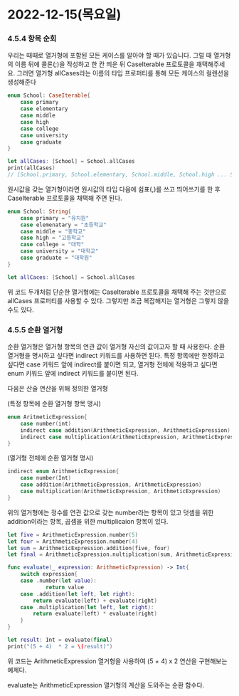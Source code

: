 # 2022-12-15(목요일)

### 4.5.4 항목 순회

우리는 때때로 열거형에 포함된 모든 케이스를 알아야 할 때가 있습니다. 그럴 때 열거형의 이름 뒤에 콜론(;)을 작성하고 한 칸 띄운 뒤 CaseIterable 프로토콜을 채택해주세요. 그러면 열거형 allCases라는 이름의 타입 프로퍼티를 통해 모든 케이스의 컬렌션을 생성해준다

```swift
enum School: CaseIterable{
	case primary
	case elementary
	case middle
	case high
	case college
	case university
	case graduate
}

let allCases: [School] = School.allCases
print(allCases)
// [School.primary, School.elementary, School.middle, School.high ... School.graduate]
```

원시값을 갖는 열거형이라면 원시값의 타입 다음에 쉼표(,)를 쓰고 띄어쓰기를 한 후 CaseIterable 프로토콜을 채택해 주면 된다.

```swift
enum School: String{
	case primary = "유치원"
	case elemenatary = "초등학교"
	case middle = "중학교"
	case high = "고등학교"
	case college = "대학"
	case university = "대학교"
	case graduate = "대학원"
}

let allCaces: [School] = School.allCases
```

위 코드 두개처럼 단순한 열거형에는 CaseIterable 프로토콜을 채택해 주는 것만으로 allCases 프로퍼티를 사용할 수 있다. 그렇지만 조금 복잡해지는 열거형은 그렇지 않을 수도 있다. 

### 4.5.5 순환 열거형

순환 열거형은 열거형 항목의 연관 값이 열거형 자신의 값이고자 할 때 사용한다. 순환 열거형을 명시하고 싶다면 indirect 키워드를 사용하면 된다. 특정 항목에만 한정하고 싶다면 case 키워드 앞에 indirect를 붙이면 되고, 열거형 전체에 적용하고 싶다면 enum 키워드 앞에 indirect 키워드를 붙이면 된다.

다음은 산술 연산을 위해 정의한 열거형

(특정 항목에 순환 열거형 항목 명시)

```swift
enum AritmeticExpression{
	case number(int)
	indirect case addition(ArithmeticExpression, ArithmeticExpression)
	indirect case multiplication(ArithmeticExpression, ArithmeticExpression)
}
```

(열거형 전체에 순환 열거형 명시)

```swift
indirect enum ArithmeticExpression{
	case number(Int)
	case addition(ArithmeticExpression, ArithmeticExpression)
	case multiplication(ArithmeticExpression, ArithmeticExpression)
}
```

위의 열거형에는 정수를 연관 값으로 갖는 number라는 항목이 있고 덧셈을 위한 addition이라는 항목, 곱셈을 위한 multiplicaion 항목이 있다. 

```swift
let five = ArithmeticExpression.number(5)
let four = ArithmeticExpression.number(4)
let sum = ArithmeticExpression.addition(five, four)
let final = ArithmeticExpression.nultiplication(sum, ArithmeticExpression.number(2))

func evaluate(_ expression: ArithmeticExpression) -> Int{
	switch expression{
	case .number(let value):
			return value
	case .addition(let left, let right):
		return evaluate(left) + evaluate(right)
	case .multiplication(let left, let right):
		return evaluate(left) * evaluate(right)
	}
}

let result: Int = evaluate(final)
print("(5 + 4)  * 2 = \(result)")

```

위 코드는 ArithmeticExpression 열거형을 사용하여 (5 + 4) x 2 연산을 구현해보는 예제다.

evaluate는 ArithmeticExpression 열거형의 계산을 도와주는 순환 함수다.